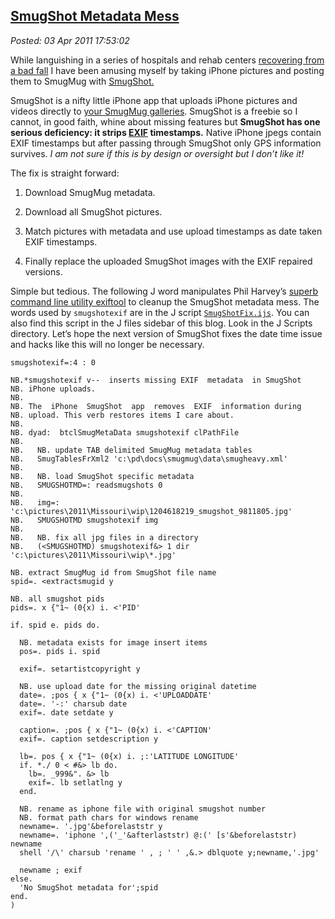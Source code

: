 [SmugShot Metadata
Mess](http://bakerjd99.wordpress.com/2011/04/03/smugshot-metadata-mess/)
-------------------------------------------------------------------------------------------

*Posted: 03 Apr 2011 17:53:02*

While languishing in a series of hospitals and rehab centers [recovering
from a bad
fall](http://bakerjd99.wordpress.com/2011/02/25/a-walk-in-the-park/) I
have been amusing myself by taking iPhone pictures and posting them to
SmugMug with
[SmugShot.](http://itunes.apple.com/us/app/smugshot/id284129416?mt=8)

SmugShot is a nifty little iPhone app that uploads iPhone pictures and
videos directly to [your SmugMug
galleries](http://conceptcontrol.smugmug.com/Themes/Diaries/SmugShots/16038397\_4tPwa).
SmugShot is a freebie so I cannot, in good faith, whine about missing
features but **SmugShot has one serious deficiency: it strips
[EXIF](http://graphicssoft.about.com/od/glossary/g/exif.htm)
timestamps.** Native iPhone jpegs contain EXIF timestamps but after
passing through SmugShot only GPS information survives. *I am not sure
if this is by design or oversight but I don’t like it!*

The fix is straight forward:

1.  Download SmugMug metadata.

2.  Download all SmugShot pictures.

3.  Match pictures with metadata and use upload timestamps as date taken
    EXIF timestamps.

4.  Finally replace the uploaded SmugShot images with the EXIF repaired
    versions.

Simple but tedious. The following J word manipulates Phil Harvey’s
[superb command line utility
exiftool](http://www.sno.phy.queensu.ca/~phil/exiftool/) to cleanup the
SmugShot metadata mess. The words used by `smugshotexif` are in the J
script [`SmugShotFix.ijs`](http://www.box.net/shared/qlp4999qre). You
can also find this script in the J files sidebar of this blog. Look in
the J Scripts directory. Let’s hope the next version of SmugShot fixes
the date time issue and hacks like this will no longer be necessary.

    smugshotexif=:4 : 0

    NB.*smugshotexif v--  inserts missing EXIF  metadata  in SmugShot
    NB. iPhone uploads.
    NB.
    NB. The  iPhone  SmugShot  app  removes  EXIF  information during
    NB. upload. This verb restores items I care about.
    NB.
    NB. dyad:  btclSmugMetaData smugshotexif clPathFile
    NB.
    NB.   NB. update TAB delimited SmugMug metadata tables
    NB.   SmugTablesFrXml2 'c:\pd\docs\smugmug\data\smugheavy.xml'
    NB.
    NB.   NB. load SmugShot specific metadata
    NB.   SMUGSHOTMD=: readsmugshots 0
    NB.
    NB.   img=: 'c:\pictures\2011\Missouri\wip\1204618219_smugshot_9811805.jpg'
    NB.   SMUGSHOTMD smugshotexif img
    NB.
    NB.   NB. fix all jpg files in a directory
    NB.   (<SMUGSHOTMD) smugshotexif&> 1 dir 'c:\pictures\2011\Missouri\wip\*.jpg'

    NB. extract SmugMug id from SmugShot file name
    spid=. <extractsmugid y

    NB. all smugshot pids
    pids=. x {"1~ (0{x) i. <'PID'

    if. spid e. pids do.

      NB. metadata exists for image insert items
      pos=. pids i. spid

      exif=. setartistcopyright y

      NB. use upload date for the missing original datetime
      date=. ;pos { x {"1~ (0{x) i. <'UPLOADDATE'
      date=. '-:' charsub date
      exif=. date setdate y

      caption=. ;pos { x {"1~ (0{x) i. <'CAPTION'
      exif=. caption setdescription y

      lb=. pos { x {"1~ (0{x) i. ;:'LATITUDE LONGITUDE'
      if. *./ 0 < #&> lb do.
        lb=. _999&". &> lb
        exif=. lb setlatlng y
      end.

      NB. rename as iphone file with original smugshot number
      NB. format path chars for windows rename
      newname=. '.jpg'&beforelaststr y
      newname=. 'iphone ',('_'&afterlaststr) @:(' [s'&beforelaststr) newname
      shell '/\' charsub 'rename ' , ; ' ' ,&.> dblquote y;newname,'.jpg'

      newname ; exif
    else.
      'No SmugShot metadata for';spid
    end.
    )
